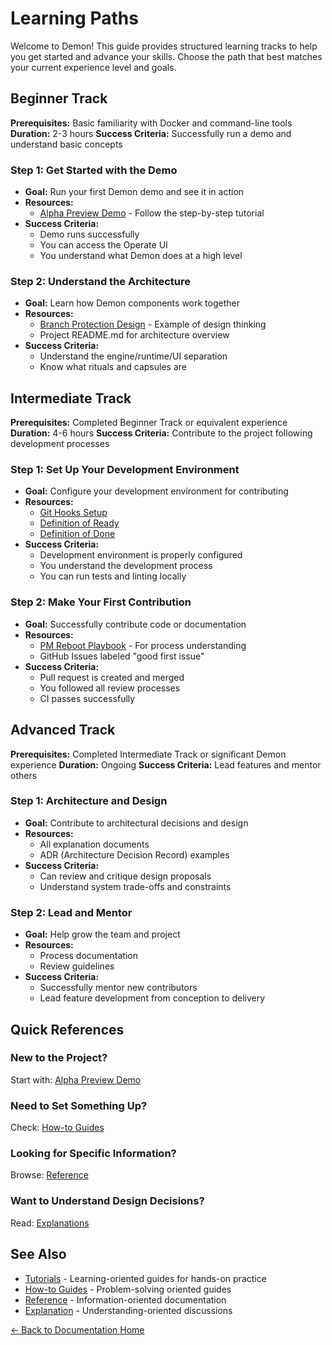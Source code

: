 # Learning Paths

Welcome to Demon! This guide provides structured learning tracks to help you get started and advance your skills. Choose the path that best matches your current experience level and goals.

## Beginner Track

**Prerequisites:** Basic familiarity with Docker and command-line tools
**Duration:** 2-3 hours
**Success Criteria:** Successfully run a demo and understand basic concepts

### Step 1: Get Started with the Demo
- **Goal:** Run your first Demon demo and see it in action
- **Resources:**
  - [Alpha Preview Demo](../tutorials/alpha-preview-demo.md) - Follow the step-by-step tutorial
- **Success Criteria:**
  - Demo runs successfully
  - You can access the Operate UI
  - You understand what Demon does at a high level

### Step 2: Understand the Architecture
- **Goal:** Learn how Demon components work together
- **Resources:**
  - [Branch Protection Design](../explanation/branch-protection-design.md) - Example of design thinking
  - Project README.md for architecture overview
- **Success Criteria:**
  - Understand the engine/runtime/UI separation
  - Know what rituals and capsules are

## Intermediate Track

**Prerequisites:** Completed Beginner Track or equivalent experience
**Duration:** 4-6 hours
**Success Criteria:** Contribute to the project following development processes

### Step 1: Set Up Your Development Environment
- **Goal:** Configure your development environment for contributing
- **Resources:**
  - [Git Hooks Setup](../how-to-guides/git-hooks-setup.md)
  - [Definition of Ready](../reference/definition-of-ready.md)
  - [Definition of Done](../reference/definition-of-done.md)
- **Success Criteria:**
  - Development environment is properly configured
  - You understand the development process
  - You can run tests and linting locally

### Step 2: Make Your First Contribution
- **Goal:** Successfully contribute code or documentation
- **Resources:**
  - [PM Reboot Playbook](../how-to-guides/pm-reboot-playbook.md) - For process understanding
  - GitHub Issues labeled "good first issue"
- **Success Criteria:**
  - Pull request is created and merged
  - You followed all review processes
  - CI passes successfully

## Advanced Track

**Prerequisites:** Completed Intermediate Track or significant Demon experience
**Duration:** Ongoing
**Success Criteria:** Lead features and mentor others

### Step 1: Architecture and Design
- **Goal:** Contribute to architectural decisions and design
- **Resources:**
  - All explanation documents
  - ADR (Architecture Decision Record) examples
- **Success Criteria:**
  - Can review and critique design proposals
  - Understand system trade-offs and constraints

### Step 2: Lead and Mentor
- **Goal:** Help grow the team and project
- **Resources:**
  - Process documentation
  - Review guidelines
- **Success Criteria:**
  - Successfully mentor new contributors
  - Lead feature development from conception to delivery

## Quick References

### New to the Project?
Start with: [Alpha Preview Demo](../tutorials/alpha-preview-demo.md)

### Need to Set Something Up?
Check: [How-to Guides](../how-to-guides/)

### Looking for Specific Information?
Browse: [Reference](../reference/)

### Want to Understand Design Decisions?
Read: [Explanations](../explanation/)

## See Also

- [Tutorials](../tutorials/) - Learning-oriented guides for hands-on practice
- [How-to Guides](../how-to-guides/) - Problem-solving oriented guides
- [Reference](../reference/) - Information-oriented documentation
- [Explanation](../explanation/) - Understanding-oriented discussions

[← Back to Documentation Home](../README.md)